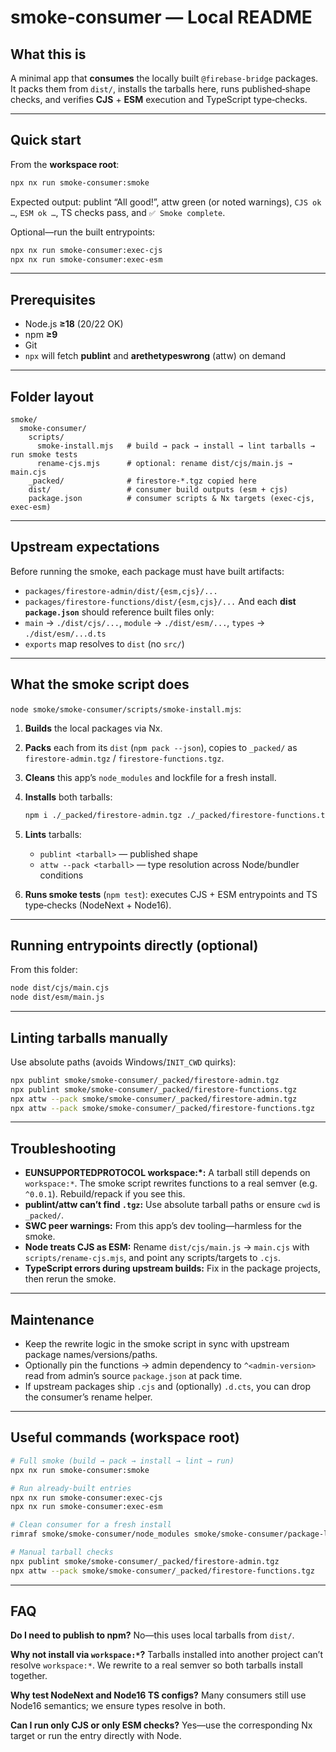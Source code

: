 # smoke-consumer — Local README

## What this is

A minimal app that **consumes** the locally built `@firebase-bridge` packages. It packs them from `dist/`, installs the tarballs here, runs published‑shape checks, and verifies **CJS** + **ESM** execution and TypeScript type‑checks.

---

## Quick start

From the **workspace root**:

```bash
npx nx run smoke-consumer:smoke
```

Expected output: publint “All good!”, attw green (or noted warnings), `CJS ok …`, `ESM ok …`, TS checks pass, and `✅ Smoke complete`.

Optional—run the built entrypoints:

```bash
npx nx run smoke-consumer:exec-cjs
npx nx run smoke-consumer:exec-esm
```

---

## Prerequisites

* Node.js **≥18** (20/22 OK)
* npm **≥9**
* Git
* `npx` will fetch **publint** and **arethetypeswrong** (attw) on demand

---

## Folder layout

```
smoke/
  smoke-consumer/
    scripts/
      smoke-install.mjs   # build → pack → install → lint tarballs → run smoke tests
      rename-cjs.mjs      # optional: rename dist/cjs/main.js → main.cjs
    _packed/              # firestore-*.tgz copied here
    dist/                 # consumer build outputs (esm + cjs)
    package.json          # consumer scripts & Nx targets (exec-cjs, exec-esm)
```

---

## Upstream expectations

Before running the smoke, each package must have built artifacts:

* `packages/firestore-admin/dist/{esm,cjs}/...`
* `packages/firestore-functions/dist/{esm,cjs}/...`
  And each **dist `package.json`** should reference built files only:
* `main` → `./dist/cjs/...`, `module` → `./dist/esm/...`, `types` → `./dist/esm/...d.ts`
* `exports` map resolves to `dist` (no `src/`)

---

## What the smoke script does

`node smoke/smoke-consumer/scripts/smoke-install.mjs`:

1. **Builds** the local packages via Nx.
2. **Packs** each from its `dist` (`npm pack --json`), copies to `_packed/` as `firestore-admin.tgz` / `firestore-functions.tgz`.
3. **Cleans** this app’s `node_modules` and lockfile for a fresh install.
4. **Installs** both tarballs:

   ```bash
   npm i ./_packed/firestore-admin.tgz ./_packed/firestore-functions.tgz
   ```
5. **Lints** tarballs:

   * `publint <tarball>` — published shape
   * `attw --pack <tarball>` — type resolution across Node/bundler conditions
6. **Runs smoke tests** (`npm test`): executes CJS + ESM entrypoints and TS type‑checks (NodeNext + Node16).

---

## Running entrypoints directly (optional)

From this folder:

```bash
node dist/cjs/main.cjs
node dist/esm/main.js
```

---

## Linting tarballs manually

Use absolute paths (avoids Windows/`INIT_CWD` quirks):

```bash
npx publint smoke/smoke-consumer/_packed/firestore-admin.tgz
npx publint smoke/smoke-consumer/_packed/firestore-functions.tgz
npx attw --pack smoke/smoke-consumer/_packed/firestore-admin.tgz
npx attw --pack smoke/smoke-consumer/_packed/firestore-functions.tgz
```

---

## Troubleshooting

* **EUNSUPPORTEDPROTOCOL workspace:*:** A tarball still depends on `workspace:*`. The smoke script rewrites functions to a real semver (e.g. `^0.0.1`). Rebuild/repack if you see this.
* **publint/attw can’t find `.tgz`:** Use absolute tarball paths or ensure `cwd` is `_packed/`.
* **SWC peer warnings:** From this app’s dev tooling—harmless for the smoke.
* **Node treats CJS as ESM:** Rename `dist/cjs/main.js` → `main.cjs` with `scripts/rename-cjs.mjs`, and point any scripts/targets to `.cjs`.
* **TypeScript errors during upstream builds:** Fix in the package projects, then rerun the smoke.

---

## Maintenance

* Keep the rewrite logic in the smoke script in sync with upstream package names/versions/paths.
* Optionally pin the functions → admin dependency to `^<admin-version>` read from admin’s source `package.json` at pack time.
* If upstream packages ship `.cjs` and (optionally) `.d.cts`, you can drop the consumer’s rename helper.

---

## Useful commands (workspace root)

```bash
# Full smoke (build → pack → install → lint → run)
npx nx run smoke-consumer:smoke

# Run already-built entries
npx nx run smoke-consumer:exec-cjs
npx nx run smoke-consumer:exec-esm

# Clean consumer for a fresh install
rimraf smoke/smoke-consumer/node_modules smoke/smoke-consumer/package-lock.json

# Manual tarball checks
npx publint smoke/smoke-consumer/_packed/firestore-admin.tgz
npx attw --pack smoke/smoke-consumer/_packed/firestore-functions.tgz
```

---

## FAQ

**Do I need to publish to npm?** No—this uses local tarballs from `dist/`.

**Why not install via `workspace:*`?** Tarballs installed into another project can’t resolve `workspace:*`. We rewrite to a real semver so both tarballs install together.

**Why test NodeNext and Node16 TS configs?** Many consumers still use Node16 semantics; we ensure types resolve in both.

**Can I run only CJS or only ESM checks?** Yes—use the corresponding Nx target or run the entry directly with Node.
